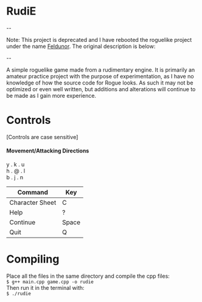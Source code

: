 # RudiE

--

Note: This project is deprecated and I have rebooted the roguelike project under the name [Feldunor](https://github.com/Grinshpon/Feldunor/). The original description is below:

--

A simple roguelike game made from a rudimentary engine. It is primarily an amateur practice project with the purpose of experimentation, as I have no knowledge of how the source code for Rogue looks. As such it may not be optimized or even well written, but additions and alterations will continue to be made as I gain more experience.

# Controls  
[Controls are case sensitive]

#### Movement/Attacking Directions
y  .  k  .  u  
h  .  @  .  l  
b  .  j  .  n 

| Command | Key |
|---|---|
| Character Sheet | C |
| Help | ? |
| Continue | Space |
| Quit | Q |

# Compiling  
Place all the files in the same directory and compile the cpp files:  
`$ g++ main.cpp game.cpp -o rudie`  
Then run it in the terminal with:  
`$ ./rudie`   
